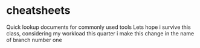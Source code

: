 # cheatsheets
Quick lookup documents for commonly used tools
Lets hope i survive this class, considering my workload this quarter
i make this change in the name of branch number one
